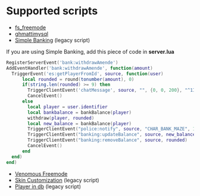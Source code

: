 # Supported scripts
* [fs_freemode](https://github.com/FiveM-Scripts/fs_freemode)
* [ghmattimysql](https://github.com/GHMatti/ghmattimysql)
* [Simple Banking](https://forum.fivem.net/t/release-simple-banking-2-0-now-with-gui/13896) (legacy script)

If you are using Simple Banking, add this piece of code in **server.lua**


```lua
RegisterServerEvent('bank:withdrawAmende')
AddEventHandler('bank:withdrawAmende', function(amount)
  TriggerEvent('es:getPlayerFromId', source, function(user)
      local rounded = round(tonumber(amount), 0)
      if(string.len(rounded) >= 9) then
        TriggerClientEvent('chatMessage', source, "", {0, 0, 200}, "^1Input too high^0")
        CancelEvent()
      else
        local player = user.identifier
        local bankbalance = bankBalance(player)
        withdraw(player, rounded)
        local new_balance = bankBalance(player)
        TriggerClientEvent("police:notify", source, "CHAR_BANK_MAZE", 1, "Maze Bank", false, "Withdrew: ~g~$".. rounded .." ~n~~s~New Balance: ~g~$" .. new_balance)
        TriggerClientEvent("banking:updateBalance", source, new_balance)
        TriggerClientEvent("banking:removeBalance", source, rounded)
        CancelEvent()
      end
  end)
end)
```
* [Venomous Freemode](https://github.com/FiveM-Scripts/venomous-freemode)
* [Skin Customization](https://forum.fivem.net/t/release-skin-customization-v1-0/16491) (legacy script)
* [Player in db](https://forum.fivem.net/t/release-nameofplayers-v-1-get-name-of-players-in-database/17983) (legacy script)